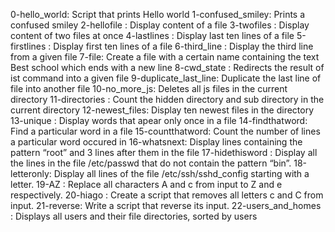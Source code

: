 0-hello_world: Script that prints Hello world
1-confused_smiley: Prints a confused smiley
2-hellofile : Display content of a file 
3-twofiles : Display content of two files at once
4-lastlines : Display last ten lines of a file
5-firstlines : Display first ten lines of a file
6-third_line : Display the third line from a given file
7-file: Create a file with a certain name containing the text Best school which ends with a new line
8-cwd_state : Redirects the result of ist command into a given file
9-duplicate_last_line: Duplicate the last line of file into another file
10-no_more_js: Deletes all js files in the current directory
11-directories : Count the hidden directory and sub directory in the current directory
12-newest_files: Display ten newest files in the directory
13-unique : Display words that apear only once in a file
14-findthatword: Find a particular word in a file
15-countthatword: Count the number of lines a particular word occured in
16-whatsnext: Display lines containing the pattern “root” and 3 lines after them in the file
17-hidethisword : Display all the lines in the file /etc/passwd that do not contain the pattern “bin”.
18-letteronly: Display all lines of the file /etc/ssh/sshd_config starting with a letter.
19-AZ : Replace all characters A and c from input to Z and e respectively.
20-hiago : Create a script that removes all letters c and C from input.
21-reverse: Write a script that reverse its input.
22-users_and_homes : Displays all users and their file directories, sorted by users


